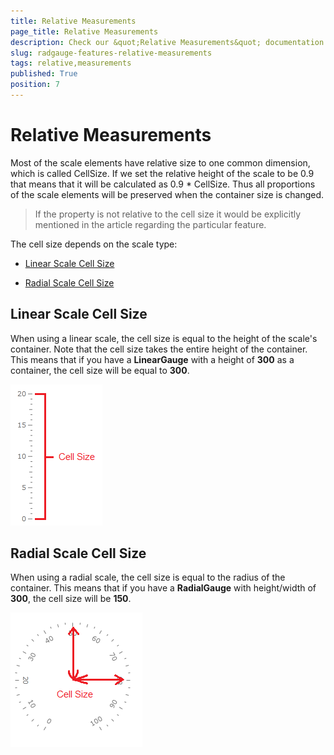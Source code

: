 ```yaml
---
title: Relative Measurements
page_title: Relative Measurements
description: Check our &quot;Relative Measurements&quot; documentation article for the RadGauge {{ site.framework_name }} control.
slug: radgauge-features-relative-measurements
tags: relative,measurements
published: True
position: 7
---
```


# Relative Measurements

Most of the scale elements have relative size to one common dimension, which is called CellSize. If we set the relative height of the scale to be 0.9 that means that it will be calculated as 0.9 * CellSize. Thus all proportions of the scale elements will be preserved when the container size is changed.

>If the property is not relative to the cell size it would be explicitly mentioned in the article regarding the particular feature.

The cell size depends on the scale type:

* [Linear Scale Cell Size](#linear-scale-cell-size)

* [Radial Scale Cell Size](#radial-scale-cell-size)

## Linear Scale Cell Size

When using a linear scale, the cell size is equal to the height of the scale's container. Note that the cell size takes the entire height of the container. This means that if you have a __LinearGauge__ with a height of __300__ as a container, the cell size will be equal to __300__.

![WPF RadGauge ](images/RadGauge_Features_RelativeMeasurements_01.png)

## Radial Scale Cell Size

When using a radial scale, the cell size is equal to the radius of the container. This means that if you have a __RadialGauge__ with height/width of __300__, the cell size will be __150__.

![WPF RadGauge ](images/RadGauge_Features_RelativeMeasurements_02.png)
